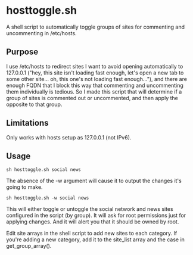 # hosttoggle.sh

A shell script to automatically toggle groups of sites for commenting and uncommenting in /etc/hosts.

## Purpose

I use /etc/hosts to redirect sites I want to avoid opening automatically to 127.0.0.1 ("hey, this site isn't loading fast enough, let's open a new tab to some other site... oh, this one's not loading fast enough..."), and there are enough FQDN that I block this way that commenting and uncommenting them individually is tedious. So I made this script that will determine if a group of sites is commented out or uncommented, and then apply the opposite to that group.

## Limitations

Only works with hosts setup as 127.0.0.1 (not IPv6).

## Usage

```
sh hosttoggle.sh social news
```

The absence of the -w argument will cause it to output the changes it's going to make.

```
sh hosttoggle.sh -w social news
```

This will either toggle or untoggle the social network and news sites configured in the script (by group). It will ask for root permissions just for applying changes. And it will alert you that it should be owned by root.

Edit site arrays in the shell script to add new sites to each category. If you're adding a new category, add it to the site_list array and the case in get_group_array().
